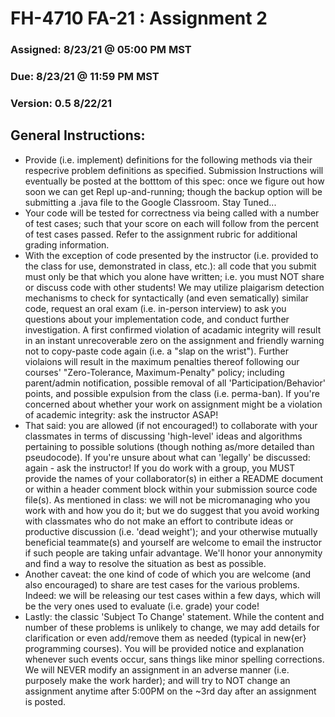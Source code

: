 # FH-4710 FA-21 : Assignment 2

### Assigned: 8/23/21 @ 05:00 PM MST
### Due: 8/23/21 @ 11:59 PM MST
### Version: 0.5 8/22/21

## General Instructions:

* Provide (i.e. implement) definitions for the following methods via their respecrive problem definitions as specified. Submission Instructions will eventually be posted at the botttom of this spec: once we figure out how soon we can get Repl up-and-running; though the backup option will be submitting a .java file to the Google Classroom. Stay Tuned...
* Your code will be tested for correctness via being called with a number of test cases; such that your score on each will follow from the percent of test cases passed. Refer to the assignment rubric for additional grading information. 
* With the exception of code presented by the instructor (i.e. provided to the class for use, demonstrated in class, etc.): all code that you submit must only be that which you alone have written; i.e. you must NOT share or discuss code with other students! We may utilize plaigarism detection mechanisms to check for syntactically (and even sematically) similar code, request an oral exam (i.e. in-person interview) to ask you questions about your implementation code, and conduct further investigation. A first confirmed violation of acadamic integrity will result in an instant unrecoverable zero on the assignment and friendly warning not to copy-paste code again (i.e. a "slap on the wrist"). Further violaions will result in the maximum penalties thereof following our courses' "Zero-Tolerance, Maximum-Penalty" policy; including parent/admin notification, possible removal of all 'Participation/Behavior' points, and possible expulsion from the class (i.e. perma-ban). If you're concerned about whether your work on assignment might be a violation of academic integrity: ask the instructor ASAP!
* That said: you are allowed (if not encouraged!) to collaborate with your classmates in terms of discussing 'high-level' ideas and algorithms pertaining to possible solutions (though nothing as/more detailed than pseudocode). If you're unsure about what can 'legally' be discussed: again - ask the instructor! If you do work with a group, you MUST provide the names of your collaborator(s) in either a README document or within a header comment block within your submission source code file(s). As mentioned in class: we will not be micromanaging who you work with and how you do it; but we do suggest that you avoid working with classmates who do not make an effort to contribute ideas or productive discussion (i.e. 'dead weight'); and your otherwise mutually beneficial teammate(s) and yourself are welcome to email the instructor if such people are taking unfair advantage. We'll honor your annonymity and find a way to resolve the situation as best as possible.
* Another caveat: the one kind of code of which you are welcome (and also encouraged) to share are test cases for the various problems. Indeed: we will be releasing our test cases within a few days, which will be the very ones used to evaluate (i.e. grade) your code!
* Lastly: the classic 'Subject To Change' statement. While the content and number of these problems is unlikely to change, we may add details for clarification or even add/remove them as needed (typical in new{er} programming courses). You will be provided notice and explanation whenever such events occur, sans things like minor spelling corrections. We will NEVER modify an assignment in an adverse manner (i.e. purposely make the work harder); and will try to NOT change an assignment anytime after 5:00PM on the ~3rd day after an assignment is posted.
